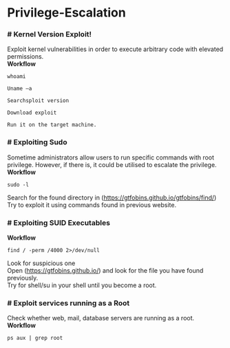 # Privilege-Escalation
  <h3> # Kernel Version Exploit! </h3>
Exploit kernel vulnerabilities in order to execute arbitrary code with elevated permissions. 
<br>
<b>Workflow</b>


```
whoami
```
```
Uname –a
```
```
Searchsploit version
```

```
Download exploit
```

```
Run it on the target machine.
```
<h3> # Exploiting Sudo</h3>
Sometime administrators allow users to run specific commands with root privilege. However, if there is, it could be utilised to escalate the privilege. 
<br>
<b>Workflow</b>
<br>

```
sudo -l
```
Search for the found directory in (https://gtfobins.github.io/gtfobins/find/)
<br>
Try to exploit it using commands found in previous website.
<h3> # Exploiting SUID Executables </h3>

<b>Workflow</b>
<br>

```
find / -perm /4000 2>/dev/null 
```
Look for suspicious one
<br>
Open (https://gtfobins.github.io/) and look for the file you have found previously.
<br>
Try for shell/su in your shell until you become a root. 
<h3> # Exploit services running as a Root</h3>
Check whether web, mail, database servers are running as a root. 
<br>
<b>Workflow</b>
<br>

```
ps aux | grep root 
```




